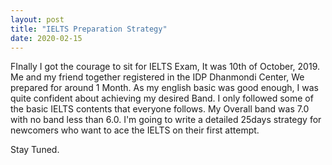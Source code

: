 ```yaml
---
layout: post
title: "IELTS Preparation Strategy"
date: 2020-02-15
---
```


FInally I got the courage to sit for IELTS Exam, It was 10th of October, 2019. Me and my friend together registered in the IDP Dhanmondi Center, We prepared for around 1 Month. As my english basic was good enough, I was quite confident about achieving my desired Band. I only followed some of the basic IELTS contents that everyone follows. My Overall band was 7.0 with no band less than 6.0. I'm going to write a detailed 25days strategy for newcomers who want to ace the IELTS on their first attempt. 

Stay Tuned.
